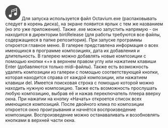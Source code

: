![Octavium Logo](https://github.com/Amalgam-Cloud/Octavium/blob/master/Resources/Sketch078.png?raw=true)
Для запуска используется файл Octavium.exe (распаковывать следует в корень диска), на экране появится ярлык с тем же названием (но это уже приложение). Также .exe можно запустить напрямую - он находится в директории bin\Release (для работы требуются все файлы, содержащиеся в папке репозитория).
При запуске программы откроется главное меню. 
В галерее представлена информация о всех имеющихся в программе композициях, дата их добавления и длительность. В галерею можно добавлять новые композиции с помощью кнопки «+» в верхнем правом углу или нажатием клавиши Enter (добавляются только midi-файлы). Также есть возможность удалять композиции из галереи с помощью соответствующей кнопки, которая находится справа от каждой композиции, или нажатием клавиши del. Имеется поисковая строка с помощью которой можно находить нужную композицию. Также есть возможность прослушать любую композицию, выбрав её и нажав переключатель плеера вверху окна. 
При нажатии на кнопку «Начать» откроется список всех имеющихся композиций. После двойного клика по композиции откроется окно проигрывания и начнётся воспроизведение композиции. Воспроизведение можно останаваливать и возобновлять кнопками в верхней части окна.
